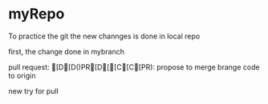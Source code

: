 # myRepo
To practice the git
the new channges is done in local repo

first, the change done in mybranch 

pull request: [D[D()PR[D[[C[C[PR): propose to merge brange code to origin

new try for pull
